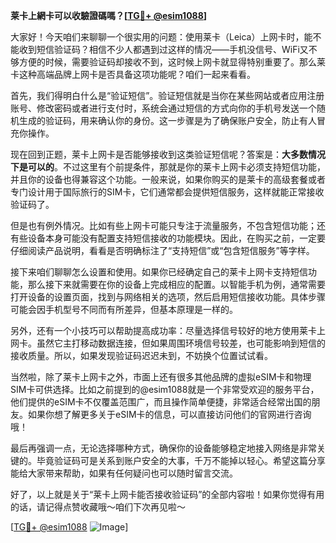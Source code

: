 **莱卡上網卡可以收驗證碼嗎？[[TG💪+ @esim1088](https://t.me/s/esim1088)]**

大家好！今天咱们来聊聊一个很实用的问题：使用莱卡（Leica）上网卡时，能不能收到短信验证码？相信不少人都遇到过这样的情况——手机没信号、WiFi又不够方便的时候，需要验证码却接收不到，这时候上网卡就显得特别重要了。那么莱卡这种高端品牌上网卡是否具备这项功能呢？咱们一起来看看。

首先，我们得明白什么是“验证短信”。验证短信就是当你在某些网站或者应用注册账号、修改密码或者进行支付时，系统会通过短信的方式向你的手机号发送一个随机生成的验证码，用来确认你的身份。这一步骤是为了确保账户安全，防止有人冒充你操作。

现在回到正题，莱卡上网卡是否能够接收到这类验证短信呢？答案是：**大多数情况下是可以的**。不过这里有个前提条件，那就是你的莱卡上网卡必须支持短信功能，并且你的设备也得兼容这个功能。一般来说，如果你购买的是莱卡的高级套餐或者专门设计用于国际旅行的SIM卡，它们通常都会提供短信服务，这样就能正常接收验证码了。

但是也有例外情况。比如有些上网卡可能只专注于流量服务，不包含短信功能；还有些设备本身可能没有配置支持短信接收的功能模块。因此，在购买之前，一定要仔细阅读产品说明，看看是否明确标注了“支持短信”或“包含短信服务”等字样。

接下来咱们聊聊怎么设置和使用。如果你已经确定自己的莱卡上网卡支持短信功能，那么接下来就需要在你的设备上完成相应的配置。以智能手机为例，通常需要打开设备的设置页面，找到与网络相关的选项，然后启用短信接收功能。具体步骤可能会因手机型号不同而有所差异，但基本原理是一样的。

另外，还有一个小技巧可以帮助提高成功率：尽量选择信号较好的地方使用莱卡上网卡。虽然它主打移动数据连接，但如果周围环境信号较差，也可能影响到短信的接收质量。所以，如果发现验证码迟迟未到，不妨换个位置试试看。

当然啦，除了莱卡上网卡之外，市面上还有很多其他品牌的虚拟eSIM卡和物理SIM卡可供选择。比如之前提到的@esim1088就是一个非常受欢迎的服务平台，他们提供的eSIM卡不仅覆盖范围广，而且操作简单便捷，非常适合经常出国的朋友。如果你想了解更多关于eSIM卡的信息，可以直接访问他们的官网进行咨询哦！

最后再强调一点，无论选择哪种方式，确保你的设备能够稳定地接入网络是非常关键的。毕竟验证码可是关系到账户安全的大事，千万不能掉以轻心。希望这篇分享能给大家带来帮助，如果有任何疑问也可以随时留言交流。

好了，以上就是关于“莱卡上网卡能否接收验证码”的全部内容啦！如果你觉得有用的话，请记得点赞收藏哦～咱们下次再见啦～

[[TG💪+ @esim1088](https://t.me/s/esim1088) ![Image](https://i.postimg.cc/4NQfJmqS/Snipaste-2025-05-13-00-14-12.png)]